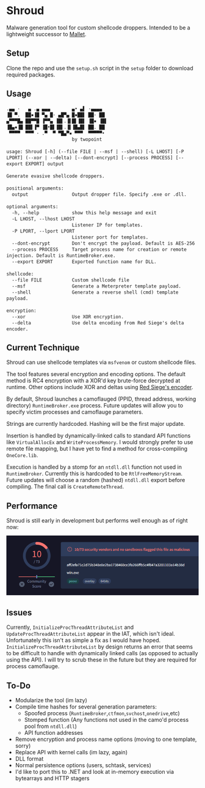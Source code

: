 # Shroud
Malware generation tool for custom shellcode droppers. Intended to be a lightweight successor to [Mallet](https://github.com/Jake123otte1/Mallet). 

## Setup

Clone the repo and use the `setup.sh` script in the `setup` folder to download required packages.

## Usage

```
.▄▄ ·   ▄ .▄ ▄▄▄        ▄• ▄▌ ·▄▄▄▄  
▐█ ▀.  ██▪▐█ ▀▄ █· ▄█▀▄ █▪██▌ ██· ██ 
▄▀▀▀█▄ ██▀▀█ ▐▀▀▄ ▐█▌.▐▌█▌▐█▌ ▐█▪ ▐█▌
▐█▄▪▐█ ██▌▐▀ ▐█•█▌▐█▌.▐▌▐█▄█▌ ██. ██ 
 ▀▀▀▀  ▀▀▀ · .▀  ▀ ▀█▄▀▪ ▀▀▀  ▀▀▀▀▀•                                                                                       
                        by twopoint
                                  
usage: Shroud [-h] (--file FILE | --msf | --shell) [-L LHOST] [-P LPORT] (--xor | --delta) [--dont-encrypt] [--process PROCESS] [--export EXPORT] output

Generate evasive shellcode droppers.

positional arguments:
  output                Output dropper file. Specify .exe or .dll.

optional arguments:
  -h, --help            show this help message and exit
  -L LHOST, --lhost LHOST
                        Listener IP for templates.
  -P LPORT, --lport LPORT
                        Listener port for templates.
  --dont-encrypt        Don't encrypt the payload. Default is AES-256
  --process PROCESS     Target process name for creation or remote injection. Default is RuntimeBroker.exe.
  --export EXPORT       Exported function name for DLL.

shellcode:
  --file FILE           Custom shellcode file
  --msf                 Generate a Meterpreter template payload.
  --shell               Generate a reverse shell (cmd) template payload.

encryption:
  --xor                 Use XOR encryption.
  --delta               Use delta encoding from Red Siege's delta encoder.
```

## Current Technique
Shroud can use shellcode templates via `msfvenom` or custom shellcode files.

The tool features several encryption and encoding options. The default method is RC4 encryption with a XOR'd key brute-force decrypted at runtime. Other options include XOR and deltas using [Red Siege's encoder](https://github.com/RedSiege/Delta-Encoder).

By default, Shroud launches a camoflauged (PPID, thread address, working directory) `RuntimeBroker.exe` process. Future updates will allow you to specify victim processes and camoflauge parameters. 

Strings are currently hardcoded. Hashing will be the first major update.

Insertion is handled by dynamically-linked calls to standard API functions like `VirtualAllocEx` and `WriteProcessMemory`. I would strongly prefer to use remote file mapping, but I have yet to find a method for cross-compiling `OneCore.lib`. 

Execution is handled by a stomp for an `ntdll.dll` function not used in `RuntimeBroker`. Currently this is hardcoded to be `RtlFreeMemoryStream`. Future updates will choose a random (hashed) `ntdll.dll` export before compiling. The final call is `CreateRemoteThread`.

## Performance

Shroud is still early in development but performs well enough as of right now:

![VirusTotal](./setup/vt.png)

## Issues
Currently, `InitializeProcThreadAttributeList` and `UpdateProcThreadAttributeList` appear in the IAT, which isn't ideal. Unfortunately this isn't as simple a fix as I would have hoped. `InitializeProcThreadAttributeList` by design returns an error that seems to be difficult to handle with dynamically linked calls (as opposed to actually using the API). I will try to scrub these in the future but they are required for process camoflauge.

## To-Do
- Modularize the tool (im lazy)
- Compile time hashes for several generation parameters:
    - Spoofed process (`RuntimeBroker`,`ctfmon`,`svchost`,`onedrive`,etc)
    - Stomped function (Any functions not used in the camo'd process pool from `ntdll.dll`)
    - API function addresses
- Remove encryption and process name options (moving to one template, sorry)
- Replace API with kernel calls (im lazy, again)
- DLL format
- Normal persistence options (users, schtask, services)
- I'd like to port this to .NET and look at in-memory execution via bytearrays and HTTP stagers
